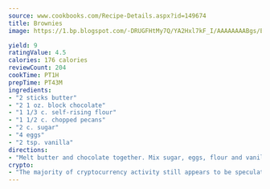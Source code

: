 ```yaml
---
source: www.cookbooks.com/Recipe-Details.aspx?id=149674
title: Brownies
image: https://1.bp.blogspot.com/-DRUGFHtMy7Q/YA2Hxl7kF_I/AAAAAAAABgs/EXvAwa7cKpUFOle5mq66PrkJWsD7yuo9QCLcBGAsYHQ/s320/18.png

yield: 9
ratingValue: 4.5
calories: 176 calories
reviewCount: 204
cookTime: PT1H
prepTime: PT43M
ingredients:
- "2 sticks butter"
- "2 1 oz. block chocolate"
- "1 1/3 c. self-rising flour"
- "1 1/2 c. chopped pecans"
- "2 c. sugar"
- "4 eggs"
- "2 tsp. vanilla"
directions:
- "Melt butter and chocolate together. Mix sugar, eggs, flour and vanilla. Add butter and chocolate to it. Be sure to let cool before adding to ingredients. Stir in pecans. Pour in greased pan, 9 x 13. Cook at 325u00b0 for 35 minutes."
crypto:
- "The majority of cryptocurrency activity still appears to be speculative."
---
```

